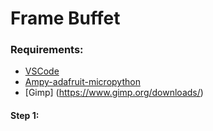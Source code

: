 # Frame Buffet



### Requirements:
* [VSCode](https://code.visualstudio.com/)
* [Ampy-adafruit-micropython](https://github.com/scientifichackers/ampy)
* [Gimp] (https://www.gimp.org/downloads/)

#### Step 1:
